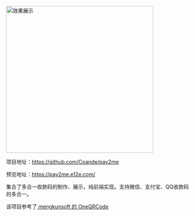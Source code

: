 <img src="https://i.loli.net/2019/04/10/5cadb0e305505.jpg" alt="效果展示" width="400px" />

项目地址：https://github.com/Coande/pay2me

预览地址：https://pay2me.e12e.com/

集合了多合一收款码的制作、展示，纯前端实现。支持微信、支付宝、QQ收款码的多合一。

该项目参考了[ mengkunsoft 的 OneQRCode ](https://github.com/mengkunsoft/OneQRCode)
